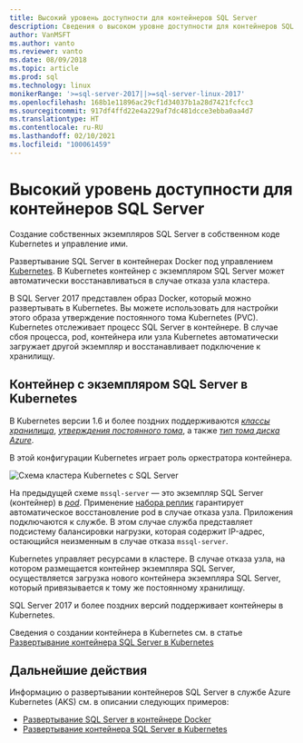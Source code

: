 ```yaml
---
title: Высокий уровень доступности для контейнеров SQL Server
description: Сведения о высоком уровне доступности для контейнеров SQL Server. Также вы узнаете о развертывании контейнера с помощью SQL Server в Kubernetes.
author: VanMSFT
ms.author: vanto
ms.reviewer: vanto
ms.date: 08/09/2018
ms.topic: article
ms.prod: sql
ms.technology: linux
monikerRange: '>=sql-server-2017||>=sql-server-linux-2017'
ms.openlocfilehash: 168b1e11896ac29cf1d34037b1a28d7421fcfcc3
ms.sourcegitcommit: 917df4ffd22e4a229af7dc481dcce3ebba0aa4d7
ms.translationtype: HT
ms.contentlocale: ru-RU
ms.lasthandoff: 02/10/2021
ms.locfileid: "100061459"
---
```

# <a name="high-availability-for-sql-server-containers"></a>Высокий уровень доступности для контейнеров SQL Server

Создание собственных экземпляров SQL Server в собственном коде Kubernetes и управление ими.

Развертывание SQL Server в контейнерах Docker под управлением [Kubernetes](https://kubernetes.io/). В Kubernetes контейнер с экземпляром SQL Server может автоматически восстанавливаться в случае отказа узла кластера.

В SQL Server 2017 представлен образ Docker, который можно развертывать в Kubernetes. Вы можете использовать для настройки этого образа утверждение постоянного тома Kubernetes (PVC). Kubernetes отслеживает процесс SQL Server в контейнере. В случае сбоя процесса, pod, контейнера или узла Kubernetes автоматически загружает другой экземпляр и восстанавливает подключение к хранилищу.

## <a name="container-with-sql-server-instance-on-kubernetes"></a>Контейнер с экземпляром SQL Server в Kubernetes

В Kubernetes версии 1.6 и более поздних поддерживаются [*классы хранилища*](https://kubernetes.io/docs/concepts/storage/storage-classes/), [*утверждения постоянного тома*](https://kubernetes.io/docs/concepts/storage/storage-classes/#persistentvolumeclaims), а также [*тип тома диска Azure*](https://github.com/kubernetes/examples/tree/master/staging/volumes/azure_disk). 

В этой конфигурации Kubernetes играет роль оркестратора контейнера. 

![Схема кластера Kubernetes с SQL Server](media/tutorial-sql-server-containers-kubernetes/kubernetes-sql.png)

На предыдущей схеме `mssql-server` — это экземпляр SQL Server (контейнер) в [*pod*](https://kubernetes.io/docs/concepts/workloads/pods/pod/). Применение [набора реплик](https://kubernetes.io/docs/concepts/workloads/controllers/replicaset/) гарантирует автоматическое восстановление pod в случае отказа узла. Приложения подключаются к службе. В этом случае служба представляет подсистему балансировки нагрузки, которая содержит IP-адрес, остающийся неизменным в случае отказа `mssql-server`.

Kubernetes управляет ресурсами в кластере. В случае отказа узла, на котором размещается контейнер экземпляра SQL Server, осуществляется загрузка нового контейнера экземпляра SQL Server, который привязывается к тому же постоянному хранилищу.

SQL Server 2017 и более поздних версий поддерживает контейнеры в Kubernetes.

Сведения о создании контейнера в Kubernetes см. в статье [Развертывание контейнера SQL Server в Kubernetes](tutorial-sql-server-containers-kubernetes.md)

## <a name="next-steps"></a>Дальнейшие действия

Информацию о развертывании контейнеров SQL Server в службе Azure Kubernetes (AKS) см. в описании следующих примеров:
* [Развертывание SQL Server в контейнере Docker](./sql-server-linux-docker-container-deployment.md)
* [Развертывание контейнера SQL Server в Kubernetes](tutorial-sql-server-containers-kubernetes.md)